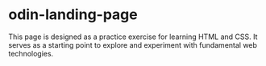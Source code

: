 # odin-landing-page
This page is designed as a practice exercise for learning HTML and CSS. It serves as a starting point to explore and experiment with fundamental web technologies.
